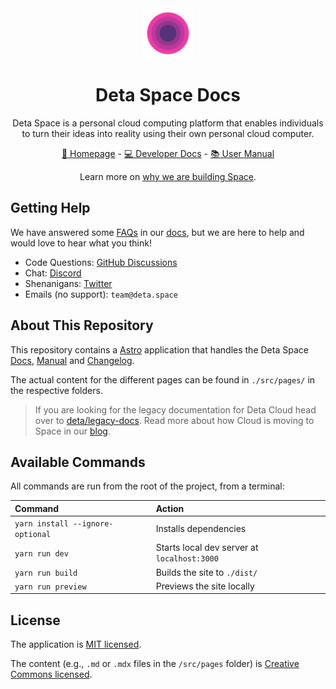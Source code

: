 <div align="center">

<a href="https://deta.space" target="_blank">
    <img src="./.github/deta.svg" width="80">
</a>

# Deta Space Docs

Deta Space is a personal cloud computing platform that enables individuals to turn their ideas into reality using their own personal cloud computer.

[🔮 Homepage](https://deta.space) - [💻 Developer Docs](https://deta.space/docs) - [📚 User Manual](https://deta.space/manual)

Learn more on [why we are building Space](https://deta.space/motivation).

</div>

## Getting Help

We have answered some [FAQs](https://deta.space/manual/faq) in our [docs](https://deta.space/manual), but we are here to help and would love to hear what you think!
- Code Questions: [GitHub Discussions](https://github.com/orgs/deta/discussions)
- Chat: [Discord](https://go.deta.dev/discord)
- Shenanigans: [Twitter](https://twitter.com/detahq)
- Emails (no support): `team@deta.space`

## About This Repository

This repository contains a [Astro](https://astro.build) application that handles the Deta Space [Docs](https://deta.space/docs), [Manual](https://deta.space/manual) and [Changelog](https://deta.space/changelog).

The actual content for the different pages can be found in `./src/pages/` in the respective folders.

> If you are looking for the legacy documentation for Deta Cloud head over to [deta/legacy-docs](https://github.com/deta/legacy-docs). Read more about how Cloud is moving to Space in our [blog](https://deta.space/blog/moving-to-space).

## Available Commands

All commands are run from the root of the project, from a terminal:

| Command                | Action                                           |
| :--------------------- | :----------------------------------------------- |
| `yarn install --ignore-optional`         | Installs dependencies                            |
| `yarn run dev`         | Starts local dev server at `localhost:3000`      |
| `yarn run build`       | Builds the site to `./dist/`                     |
| `yarn run preview`     | Previews the site locally                        |

## License

The application is [MIT licensed](./LICENSE).

The content (e.g., `.md` or `.mdx` files in the `/src/pages` folder) is [Creative Commons licensed](./LICENSE-content).
